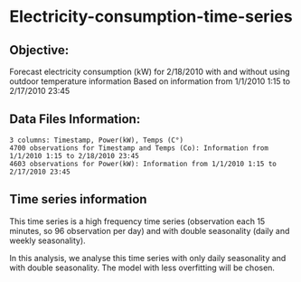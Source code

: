 # Electricity-consumption-time-series
## Objective:

Forecast electricity consumption (kW) for 2/18/2010 with and without using outdoor temperature information
Based on information from 1/1/2010 1:15 to 2/17/2010 23:45

## Data Files Information:

    3 columns: Timestamp, Power(kW), Temps (C°)
    4700 observations for Timestamp and Temps (Co): Information from 1/1/2010 1:15 to 2/18/2010 23:45
    4603 observations for Power(kW): Information from 1/1/2010 1:15 to 2/17/2010 23:45

## Time series information
This time series is a high frequency time series (observation each 15 minutes, so 96 observation per day) and with double seasonality (daily and weekly seasonality).

In this analysis, we analyse this time series with only daily seasonality and with double seasonality. The model with less overfitting will be chosen.

